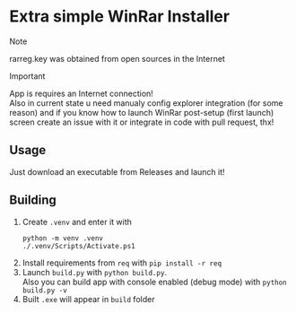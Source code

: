# Extra simple WinRar Installer
> [!NOTE]  
> rarreg.key was obtained from open sources in the Internet

> [!IMPORTANT]  
> App is requires an Internet connection!  
> Also in current state u need manualy config explorer integration (for some reason) and if you know how to launch WinRar post-setup (first launch) screen create an issue with it or integrate in code with pull request, thx!

## Usage
Just download an executable from Releases and launch it!

## Building
1. Create `.venv` and enter it with  
    ```
    python -m venv .venv
    ./.venv/Scripts/Activate.ps1
    ```
2. Install requirements from `req` with `pip install -r req`
3. Launch `build.py` with `python build.py`.  
Also you can build app with console enabled (debug mode) with `python build.py -v`
4. Built `.exe` will appear in `build` folder